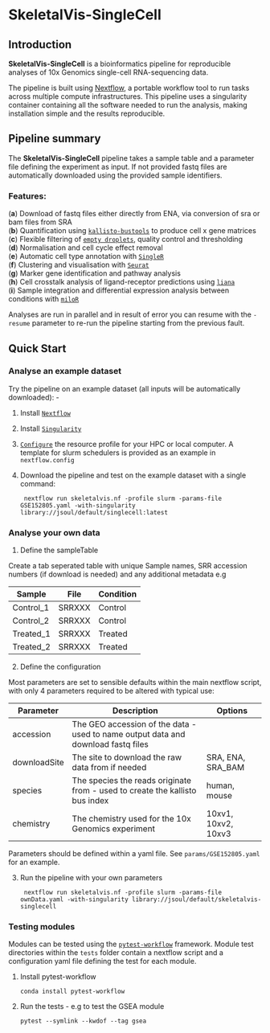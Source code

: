 
# SkeletalVis-SingleCell

## Introduction

**SkeletalVis-SingleCell** is a bioinformatics pipeline for reproducible analyses of 10x Genomics single-cell RNA-sequencing data.

The pipeline is built using [Nextflow](https://www.nextflow.io), a portable workflow tool to run tasks across multiple compute infrastructures. This pipeline uses a singularity container containing all the software needed to run the analysis, making installation simple and the results reproducible.

## Pipeline summary

The **SkeletalVis-SingleCell** pipeline takes a sample table and a parameter file defining the experiment as input. If not provided fastq files are automatically downloaded using the provided sample identifiers.

### Features:
(**a**) Download of fastq files either directly from ENA, via conversion of sra or bam files from SRA<br/>
(**b**)	Quantification using [`kallisto-bustools`](https://www.kallistobus.tools/) to produce cell x gene matrices<br/>
(**c**) Flexible filtering of [`empty droplets`](https://bioconductor.org/packages/release/bioc/html/DropletUtils.html), quality control and thresholding<br/>
(**d**) Normalisation and cell cycle effect removal<br/>
(**e**) Automatic cell type annotation with [`SingleR`](https://bioconductor.org/packages/release/bioc/html/SingleR.html)<br/>
(**f**) Clustering and visualisation with [`Seurat`](https://satijalab.org/seurat/)<br/>
(**g**) Marker gene identification and pathway analysis<br/>
(**h**) Cell crosstalk analysis of ligand-receptor predictions using [`liana`](https://github.com/saezlab/liana)<br/>
(**i**) Sample integration and differential expression analysis between conditions with [`miloR`](https://github.com/MarioniLab/miloR)<br/>

Analyses are run in parallel and in result of error you can resume with the `-resume` parameter to re-run the pipeline starting from the previous fault.

## Quick Start

### Analyse an example dataset

Try the pipeline on an example dataset (all inputs will be automatically downloaded): -

1. Install [`Nextflow`](https://www.nextflow.io/docs/latest/getstarted.html#installation)

2. Install [`Singularity`](https://www.sylabs.io/guides/3.0/user-guide/)

3. [`Configure`](https://www.nextflow.io/docs/latest/config.html) the resource profile for your HPC or local computer. A template for slurm schedulers is provided as an example in `nextflow.config`

4. Download the pipeline and test on the example dataset with a single command:

    ```console
     nextflow run skeletalvis.nf -profile slurm -params-file GSE152805.yaml -with-singularity library://jsoul/default/singlecell:latest
    ```
### Analyse your own data

1. Define the sampleTable

Create a tab seperated table with unique Sample names, SRR accession numbers (if download is needed) and any additional metadata e.g

|Sample|File|Condition|
| ---|---|---|
|Control_1|SRRXXX	|Control|
|Control_2|	SRRXXX	|Control|
|Treated_1|	SRRXXX	|Treated|
|Treated_2|	SRRXXX	|Treated|

2. Define the configuration

Most parameters are set to sensible defaults within the main nextflow script, with only 4 parameters required to be altered with typical use:

|Parameter|Description|Options|
| ---|---|---|
|accession|The GEO accession of the data - used to name output data and download fastq files||
|downloadSite|The site to download the raw data from if needed	|SRA, ENA, SRA_BAM|
|species|The species the reads originate from - used to create the kallisto bus index	|human, mouse|
|chemistry|The chemistry used for the 10x Genomics experiment	|10xv1, 10xv2, 10xv3|


Parameters should be defined within a yaml file. See `params/GSE152805.yaml` for an example.

3. Run the pipeline with your own parameters

    ```console
     nextflow run skeletalvis.nf -profile slurm -params-file ownData.yaml -with-singularity library://jsoul/default/skeletalvis-singlecell
    ```

### Testing modules
Modules can be tested using the [`pytest-workflow`](https://pypi.org/project/pytest-workflow/) framework. Module test directories within the `tests` folder contain a nextflow script and a configuration yaml file defining the test for each module.

1. Install pytest-workflow

    ```console
	conda install pytest-workflow
    ```

2. Run the tests - e.g to test the GSEA module

    ```console
	pytest --symlink --kwdof --tag gsea
    ```



